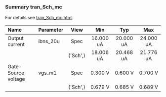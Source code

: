 ### Summary tran_Sch_mc

For details see <a href='tran_Sch_mc.html'>tran_Sch_mc.html</a>

|**Name**|**Parameter**|**View**|**Min** | **Typ** | **Max**|
|:---|:---|:---:|:---:|:---:|:---:|
|Output current|ibns\_20u | Spec | 16.000 uA | 20.000 uA | 24.000 uA |
| | | ('Sch',)|18.006 uA | 20.468 uA | 21.776 uA |
|Gate-Source voltage|vgs\_m1 | Spec | 0.300 V | 0.600 V | 0.700 V |
| | | ('Sch',)|0.679 V | 0.685 V | 0.689 V |
